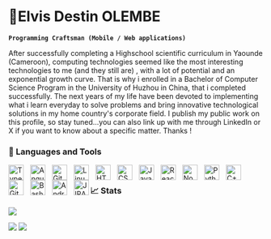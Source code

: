 # 👋Elvis Destin OLEMBE

**`Programming Craftsman (Mobile / Web applications)`**

After successfully completing a Highschool scientific curriculum in Yaounde (Cameroon), computing technologies seemed like the most interesting technologies to me (and they still are) , with a lot of potential and an exponential growth curve. That is why i enrolled in a Bachelor of Computer Science Program in the University of Huzhou in China,  that i completed successfully. The next years of my life have been devoted to implementing what i learn everyday to solve problems and bring innovative technological solutions in my home country's corporate field. I publish my public work on this profile, so stay tuned...you can also link up with me through LinkedIn or X if you want to know about a specific matter. Thanks ! 


### 🧰 Languages and Tools
<img align="left" alt="TypeScript" width="30px" style="padding-right:10px;" src="https://cdn.jsdelivr.net/gh/devicons/devicon/icons/typescript/typescript-plain.svg" />
<img align="left" alt="Angular" width="30px" style="padding-right:10px;" src="https://cdn.jsdelivr.net/gh/devicons/devicon/icons/angularjs/angularjs-plain.svg" />
<img align="left" alt="Git" width="30px" style="padding-right:10px;" src="https://cdn.jsdelivr.net/gh/devicons/devicon/icons/git/git-original.svg" />
<img align="left" alt="Linux" width="30px" style="padding-right:10px;" src="https://cdn.jsdelivr.net/gh/devicons/devicon/icons/linux/linux-original.svg" />
<img align="left" alt="HTML" width="30px" style="padding-right:10px;" src="https://cdn.jsdelivr.net/gh/devicons/devicon/icons/html5/html5-plain.svg" />
<img align="left" alt="CSS" width="30px" style="padding-right:10px;" src="https://cdn.jsdelivr.net/gh/devicons/devicon/icons/css3/css3-plain.svg" />
<img align="left" alt="JavaScript" width="30px" style="padding-right:10px;" src="https://cdn.jsdelivr.net/gh/devicons/devicon/icons/javascript/javascript-plain.svg" />
<img align="left" alt="React" width="30px" style="padding-right:10px;" src="https://cdn.jsdelivr.net/gh/devicons/devicon/icons/react/react-original.svg" />
<img align="left" alt="NodeJS" width="30px" style="padding-right:10px;" src="https://cdn.jsdelivr.net/gh/devicons/devicon/icons/nodejs/nodejs-original.svg" />
<img align="left" alt="Python" width="30px" style="padding-right:10px;" src="https://cdn.jsdelivr.net/gh/devicons/devicon/icons/python/python-plain.svg" />
<img align="left" alt="C++" width="30px" style="padding-right:10px;" src="https://cdn.jsdelivr.net/gh/devicons/devicon/icons/cplusplus/cplusplus-line.svg" />
<img align="left" alt="GitHub" width="30px" style="padding-right:10px;" src="https://cdn.jsdelivr.net/gh/devicons/devicon/icons/github/github-original.svg" />
<img align="left" alt="Bash" width="30px" style="padding-right:10px;" src="https://cdn.jsdelivr.net/gh/devicons/devicon/icons/bash/bash-original.svg" />
<img align="left" alt="Android Studio" width="30px" style="padding-right:10px;" src="https://cdn.jsdelivr.net/gh/devicons/devicon@latest/icons/androidstudio/androidstudio-original.svg" />
<img align="left" alt="JIRA" width="30px" src="https://cdn.jsdelivr.net/gh/devicons/devicon@latest/icons/jira/jira-original.svg" />
<br />



### 📈 Stats
<!-- GitHub stats from https://github.com/MrOlmb/github-readme-stats -->
![](https://github-readme-stats.vercel.app/api?username=MrOlmb&theme=radical&hide_border=false&include_all_commits=true&count_private=true)<br/>
<p>
  <img src="https://github-readme-stats.vercel.app/api?username=MrOlmb&show_icons=true&theme=react&border_color=61dafb&hide_border=true" />
  <img src="https://github-readme-stats.vercel.app/api/top-langs/?username=MrOlmb&hide=c%23,powershell,Mathematica,Ruby,Objective-C,Objective-C%2b%2b,Cuda&title_color=61dafb&text_color=ffffff&icon_color=61dafb&bg_color=20232a&langs_count=8&layout=compact&border_color=61dafb&hide_border=true&size_weight=0.5&count_weight=0.5" />
</p>
<!--
**MrOlmb/MrOlmb** is a ✨ _special_ ✨ repository because its `README.md` (this file) appears on your GitHub profile.

